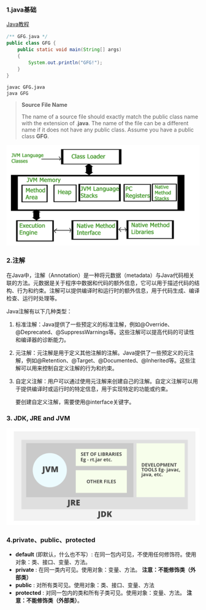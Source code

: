 

### 1.java基础

[Java教程](https://www.runoob.com/java/java-tutorial.html)

```java
/** GFG.java */
public class GFG {
	public static void main(String[] args)
	{
		System.out.println("GFG!");
	}
}

```

```shell
javac GFG.java
java GFG
```

> **Source File Name**
>
> The name of a source file should exactly match the public class name with the extension of .**java**. The name of the file can be a different name if it does not have any public class. Assume you have a public class **GFG**.

<img src="../../image/image-20220722112035093.png" alt="image-20220722112035093" style="zoom:50%;" />

### 2.注解

在Java中，注解（Annotation）是一种将元数据（metadata）与Java代码相关联的方法。元数据是关于程序中数据和代码的额外信息，它可以用于描述代码的结构、行为和约束。注解可以提供编译时和运行时的额外信息，用于代码生成、编译检查、运行时处理等。

Java注解有以下几种类型：

1. 标准注解：Java提供了一些预定义的标准注解，例如@Override、@Deprecated、@SuppressWarnings等。这些注解可以提高代码的可读性和编译器的诊断能力。

2. 元注解：元注解是用于定义其他注解的注解。Java提供了一些预定义的元注解，例如@Retention、@Target、@Documented、@Inherited等。这些注解可以用来控制自定义注解的行为和约束。

3. 自定义注解：用户可以通过使用元注解来创建自己的注解。自定义注解可以用于提供编译时或运行时的特定信息，用于实现特定的功能或约束。

   要创建自定义注解，需要使用@interface关键字。

### 3. JDK, JRE and JVM

<img src="../../image/image-20220722112356552.png" alt="image-20220722112356552" style="zoom:50%;" />

### 4.private、public、protected

- **default** (即默认，什么也不写）: 在同一包内可见，不使用任何修饰符。使用对象：类、接口、变量、方法。
- **private** : 在同一类内可见。使用对象：变量、方法。 **注意：不能修饰类（外部类）**
- **public** : 对所有类可见。使用对象：类、接口、变量、方法
- **protected** : 对同一包内的类和所有子类可见。使用对象：变量、方法。 **注意：不能修饰类（外部类）**。
